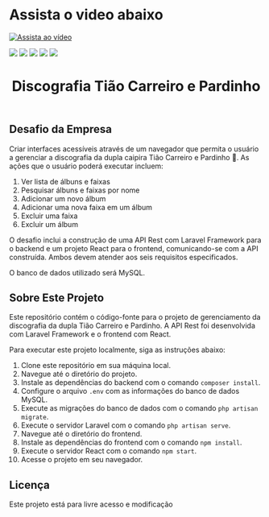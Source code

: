 
<h1>Assista o video abaixo</h1>

[![Assista ao vídeo](https://i9.ytimg.com/vi_webp/SD0SLKk5SRw/mq2.webp?sqp=CNS5ubAG-oaymwEmCMACELQB8quKqQMa8AEB-AH-CYAC0AWKAgwIABABGBwgNih_MA8=&rs=AOn4CLBXWJrD2K8h9XaQBDk9v8at-shloA)](https://www.youtube.com/watch?v=SD0SLKk5SRw)


<img src="https://github.com/souguxtavo/testesupliudiscografia/assets/104173191/2bd4e369-a737-4d89-a6dd-f171461160f1">
<img src="https://github.com/souguxtavo/testesupliudiscografia/assets/104173191/5585f522-fe93-4144-b7ff-9871493de6c6">
<img src="https://github.com/souguxtavo/testesupliudiscografia/assets/104173191/25570780-dd6f-40b2-9c53-09c721c82b56">
<img src="https://github.com/souguxtavo/testesupliudiscografia/assets/104173191/219f1d72-ab2d-47b4-818c-3942c8ad2d55">
<img src="https://github.com/souguxtavo/testesupliudiscografia/assets/104173191/2e1e1f50-97ba-4cc8-91f2-4bb9417a44ba">

<!DOCTYPE html>
<html lang="en">
<head>
    <meta charset="UTF-8">
    <meta name="viewport" content="width=device-width, initial-scale=1.0">
</head>
<body>
    <header>
        <h1>Discografia Tião Carreiro e Pardinho</h1>
    </header>
<main>
        <section>
            <h2>Desafio da Empresa</h2>
            <p>Criar interfaces acessíveis através de um navegador que permita o usuário a gerenciar a discografia da dupla caipira Tião Carreiro e Pardinho 🤠. As ações que o usuário poderá executar incluem:</p>
            <ol>
                <li>Ver lista de álbuns e faixas</li>
                <li>Pesquisar álbuns e faixas por nome</li>
                <li>Adicionar um novo álbum</li>
                <li>Adicionar uma nova faixa em um álbum</li>
                <li>Excluir uma faixa</li>
                <li>Excluir um álbum</li>
            </ol>
            <p>O desafio inclui a construção de uma API Rest com Laravel Framework para o backend e um projeto React para o frontend, comunicando-se com a API construída. Ambos devem atender aos seis requisitos especificados.</p>
            <p>O banco de dados utilizado será MySQL.</p>
        </section>
        <section>
            <h2>Sobre Este Projeto</h2>
            <p>Este repositório contém o código-fonte para o projeto de gerenciamento da discografia da dupla Tião Carreiro e Pardinho. A API Rest foi desenvolvida com Laravel Framework e o frontend com React.</p>
            <p>Para executar este projeto localmente, siga as instruções abaixo:</p>
            <ol>
                <li>Clone este repositório em sua máquina local.</li>
                <li>Navegue até o diretório do projeto.</li>
                <li>Instale as dependências do backend com o comando <code>composer install</code>.</li>
                <li>Configure o arquivo <code>.env</code> com as informações do banco de dados MySQL.</li>
                <li>Execute as migrações do banco de dados com o comando <code>php artisan migrate</code>.</li>
                <li>Execute o servidor Laravel com o comando <code>php artisan serve</code>.</li>
                <li>Navegue até o diretório do frontend.</li>
                <li>Instale as dependências do frontend com o comando <code>npm install</code>.</li>
                <li>Execute o servidor React com o comando <code>npm start</code>.</li>
                <li>Acesse o projeto em seu navegador.</li>
            </ol>
        </section>
        <section>
            <h2>Licença</h2>
            <p>Este projeto está para livre acesso e modificação</p>
        </section>
</body>
</html>
